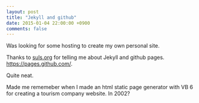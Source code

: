 ```yaml
---
layout: post
title: "Jekyll and github"
date: 2015-01-04 22:00:00 +0900
comments: false
---
```


Was looking for some hosting to create my own personal site.

Thanks to [suls.org](http://suls.org) for telling me about Jekyll and github pages.
https://pages.github.com/.

Quite neat.


Made me rememeber when I made an html static page generator with VB 6 for creating a tourism company website. In 2002?
